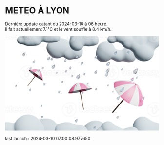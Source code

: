 # METEO À LYON

Dernière update datant du 2024-03-10 à 06 heure.  
Il fait actuellement 7.1°C et le vent souffle à 8.4 km/h.      

![](./.github/rain.png)

last launch : 2024-03-10 07:00:08.977650
